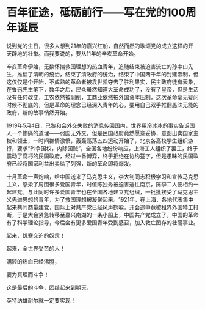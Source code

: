 # 百年征途，砥砺前行——写在党的100周年诞辰

说到党的生日，很多人想到21年的嘉兴红船，自然而然的歌颂党的成立这样的开天辟地的壮举。而我要说的，要从11年的辛亥革命开始。

辛亥革命伊始，无数怀揣救国理想的热血青年，追随结束被迫害流亡的孙中山先生，推翻了清朝的统治，结束了清政府的统治，结束了中国两千年的封建帝制，但这仅仅是个开始，不成熟的革命者被袁世凯夺去了胜利果实，民主政府徒有表象，在鲁迅先生笔下，数年之后，民众虽然知道大革命成功了，没有了皇帝，但是生活没有任何改变，工农依然被剥削，工商业依然被外国资本压制，这次革命毫无疑问时候不彻底的，但是革命的理念已经深入青年的心，要用自己双手推翻愚昧无能的政府，新的故事悄然开始。

1919年5月4日，巴黎和会外交失败的消息传回国内，世界用冷冰冰的事实告诉国人一个惨痛的道理——弱国无外交，但是民国政府竟然愿意妥协，意图出卖国家主权和领土，一时间群情激愤，轰轰荡荡五四运动开始了，北京各高校学生组织游行，要求“外争国权，内除国贼”，全国各地纷纷响应，上海工人组织了罢工，终于震动了腐朽的民国政府，经过一番博弈，终于拒绝在协约签字，但是愚昧的民国政府已经将国家利益出卖给了列强，新的革命即将爆发。

十月革命一声炮响，给中国送来了马克思主义，李大钊同志积极学习和宣传马克思主义，感染了周围很多爱国青年，时值陈独秀被迫害逃往南京，陈李二人便相约一起建党。与此同时许多爱国青年也在全国各地建立党组织，一批批接受了马克思主义先进思想的青年，为了救国理想被凝聚起来。1921年，在上海，各地代表集中起来共同商量建党，国际上对共产党已经风声鹤唳，开会途中竟被租界外国特工打断，于是大会紧急转移至嘉兴南湖的一条小船上，中国共产党成立了，中国的革命有了科学理论指导，今后会有更多爱国青年受到感召，加入救亡图存的壮丽事业。

起来，饥寒交迫的奴隶！

起来，全世界受苦的人！

满腔的热血已经沸腾，

要为真理而斗争！

这是最后的斗争，团结起来到明天，

英特纳雄耐尔就一定要实现！